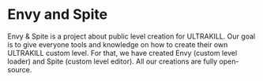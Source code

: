 # Envy and Spite

Envy & Spite is a project about public level creation for ULTRAKILL. Our goal is to
give everyone tools and knowledge on how to create their own ULTRAKILL custom level. For that, we have
created Envy (custom level loader) and Spite (custom level editor). All our creations are fully open-source.